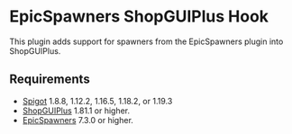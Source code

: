 # EpicSpawners ShopGUIPlus Hook
This plugin adds support for spawners from the EpicSpawners plugin into ShopGUIPlus.

## Requirements
- [Spigot](https://www.spigotmc.org/) 1.8.8, 1.12.2, 1.16.5, 1.18.2, or 1.19.3
- [ShopGUIPlus](https://www.spigotmc.org/resources/6515/) 1.81.1 or higher.
- [EpicSpawners](https://songoda.com/marketplace/product/13) 7.3.0 or higher.
